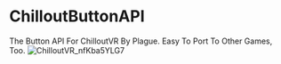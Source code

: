 # ChilloutButtonAPI
The Button  API For ChilloutVR By Plague. Easy To Port To Other Games, Too.
![ChilloutVR_nfKba5YLG7](https://user-images.githubusercontent.com/36628963/181867175-451a4d0f-765b-4fae-a652-8ae11580ba89.png)
